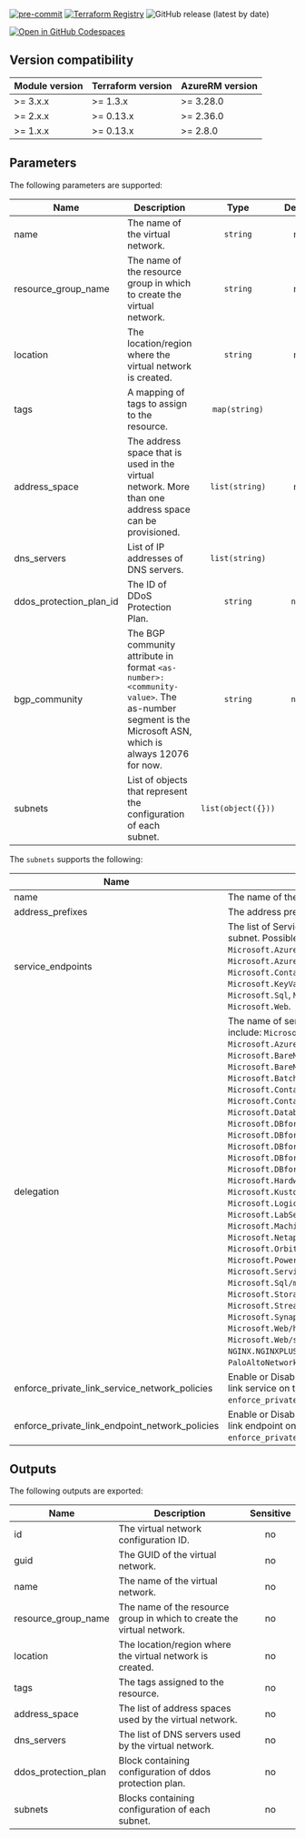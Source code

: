 <!-- markdownlint-disable MD041 MD013 -->

[![pre-commit](https://img.shields.io/badge/pre--commit-enabled-brightgreen?logo=pre-commit)](https://github.com/pre-commit/pre-commit)
[![Terraform Registry](https://img.shields.io/badge/Terraform-registry-blueviolet.svg?logo=terraform)](https://registry.terraform.io/modules/aztfm/virtual-network/azurerm/)
![GitHub release (latest by date)](https://img.shields.io/github/v/release/aztfm/terraform-azurerm-virtual-network?label=Release)

[![Open in GitHub Codespaces](https://github.com/codespaces/badge.svg)](https://codespaces.new/aztfm/terraform-azurerm-virtual-network?quickstart=1)

## Version compatibility

| Module version | Terraform version | AzureRM version |
| -------------- | ----------------- | --------------- |
| >= 3.x.x       | >= 1.3.x          | >= 3.28.0       |
| >= 2.x.x       | >= 0.13.x         | >= 2.36.0       |
| >= 1.x.x       | >= 0.13.x         | >= 2.8.0        |

<!-- BEGIN_TF_DOCS -->
## Parameters

The following parameters are supported:

| Name | Description | Type | Default | Required |
| ---- | ----------- | :--: | :-----: | :------: |
|name|The name of the virtual network.|`string`|n/a|yes|
|resource\_group\_name|The name of the resource group in which to create the virtual network.|`string`|n/a|yes|
|location|The location/region where the virtual network is created.|`string`|n/a|yes|
|tags|A mapping of tags to assign to the resource.|`map(string)`|`{}`|no|
|address\_space|The address space that is used in the virtual network. More than one address space can be provisioned.|`list(string)`|n/a|yes|
|dns\_servers|List of IP addresses of DNS servers.|`list(string)`|`[]`|no|
|ddos\_protection\_plan\_id|The ID of DDoS Protection Plan.|`string`|`null`|no|
|bgp\_community|The BGP community attribute in format `<as-number>:<community-value>`. The as-number segment is the Microsoft ASN, which is always 12076 for now.|`string`|`null`|no|
|subnets|List of objects that represent the configuration of each subnet.|`list(object({}))`|`[]`|no|

The `subnets` supports the following:

| Name | Description | Type | Default | Required |
| ---- | ------------| :--: | :-----: | :------: |
|name|The name of the subnet.|`string`|n/a|yes|
|address\_prefixes|The address prefix/es to use for the subnet.|`list(string)`|n/a|yes|
|service\_endpoints|The list of Service endpoints to associate with the subnet. Possible values include: `Microsoft.AzureActiveDirectory`, `Microsoft.AzureCosmosDB`, `Microsoft.ContainerRegistry`, `Microsoft.EventHub`, `Microsoft.KeyVault`, `Microsoft.ServiceBus`, `Microsoft.Sql`, `Microsoft.Storage` and `Microsoft.Web`.|`string`|`null`|no|
|delegation|The name of service to delegate to. Possible values include: `Microsoft.ApiManagement/service`, `Microsoft.AzureCosmosDB/clusters`, `Microsoft.BareMetal/AzureVMware`, `Microsoft.BareMetal/CrayServers`, `Microsoft.Batch/batchAccounts`, `Microsoft.ContainerInstance/containerGroups`, `Microsoft.ContainerService/managedClusters`, `Microsoft.Databricks/workspaces`, `Microsoft.DBforMySQL/flexibleServers`, `Microsoft.DBforMySQL/serversv2`, `Microsoft.DBforPostgreSQL/flexibleServers`, `Microsoft.DBforPostgreSQL/serversv2`, `Microsoft.DBforPostgreSQL/singleServers`, `Microsoft.HardwareSecurityModules/dedicatedHSMs`, `Microsoft.Kusto/clusters`, `Microsoft.Logic/integrationServiceEnvironments`, `Microsoft.LabServices/labplans`, `Microsoft.MachineLearningServices/workspaces`, `Microsoft.Netapp/volumes`, `Microsoft.Orbital/orbitalGateways`, `Microsoft.PowerPlatform/vnetaccesslinks`, `Microsoft.ServiceFabricMesh/networks`, `Microsoft.Sql/managedInstances`, `Microsoft.StoragePool/diskPools`, `Microsoft.StreamAnalytics/streamingJobs`, `Microsoft.Synapse/workspaces`, `Microsoft.Web/hostingEnvironments`, `Microsoft.Web/serverFarms`, `NGINX.NGINXPLUS/nginxDeployments` and `PaloAltoNetworks.Cloudngfw/firewalls`.|`string`|`null`|no|
|enforce\_private\_link\_service\_network\_policies|Enable or Disable network policies for the private link service on the subnet. Conflicts with `enforce_private_link_endpoint_network_policies`.|`bool`|`false`|no|
|enforce\_private\_link\_endpoint\_network\_policies|Enable or Disable network policies for the private link endpoint on the subnet. Conflicts with `enforce_private_link_service_network_policies`.|`bool`|`false`|no|

## Outputs

The following outputs are exported:

| Name | Description | Sensitive |
| ---- | ------------| :-------: |
|id|The virtual network configuration ID.|no|
|guid|The GUID of the virtual network.|no|
|name|The name of the virtual network.|no|
|resource_group_name|The name of the resource group in which to create the virtual network.|no|
|location|The location/region where the virtual network is created.|no|
|tags|The tags assigned to the resource.|no|
|address_space|The list of address spaces used by the virtual network.|no|
|dns_servers|The list of DNS servers used by the virtual network.|no|
|ddos_protection_plan|Block containing configuration of ddos protection plan.|no|
|subnets|Blocks containing configuration of each subnet.|no|
<!-- END_TF_DOCS -->
